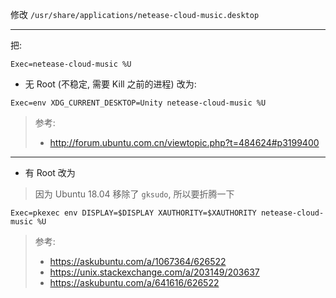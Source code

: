 
修改 `/usr/share/applications/netease-cloud-music.desktop`

----

把:
``` desktop
Exec=netease-cloud-music %U
```

- 无 Root (不稳定, 需要 Kill 之前的进程) 改为:
``` desktop
Exec=env XDG_CURRENT_DESKTOP=Unity netease-cloud-music %U
```

> 参考:
> - http://forum.ubuntu.com.cn/viewtopic.php?t=484624#p3199400

----

- 有 Root 改为
> 因为 Ubuntu 18.04 移除了 `gksudo`, 所以要折腾一下

``` desktop
Exec=pkexec env DISPLAY=$DISPLAY XAUTHORITY=$XAUTHORITY netease-cloud-music %U
```

> 参考:
> - https://askubuntu.com/a/1067364/626522
> - https://unix.stackexchange.com/a/203149/203637
> - https://askubuntu.com/a/641616/626522
